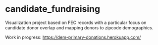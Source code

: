 # candidate_fundraising

Visualization project based on FEC records with a particular focus on candidate donor overlap and mapping donors to zipcode demographics.

Work in progress: https://dem-primary-donations.herokuapp.com/
